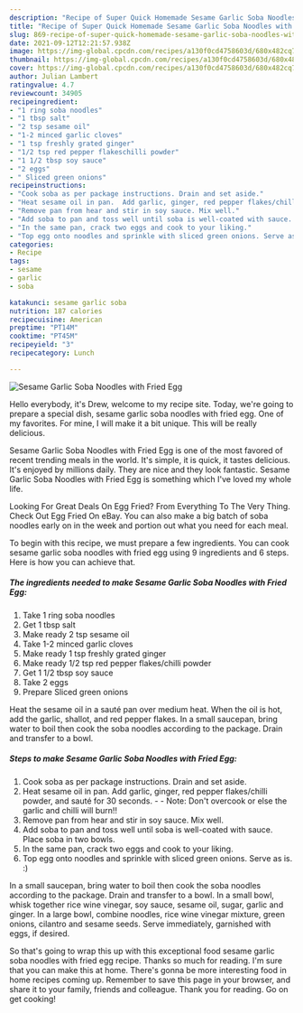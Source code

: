 ```yaml
---
description: "Recipe of Super Quick Homemade Sesame Garlic Soba Noodles with Fried Egg"
title: "Recipe of Super Quick Homemade Sesame Garlic Soba Noodles with Fried Egg"
slug: 869-recipe-of-super-quick-homemade-sesame-garlic-soba-noodles-with-fried-egg
date: 2021-09-12T12:21:57.938Z
image: https://img-global.cpcdn.com/recipes/a130f0cd4758603d/680x482cq70/sesame-garlic-soba-noodles-with-fried-egg-recipe-main-photo.jpg
thumbnail: https://img-global.cpcdn.com/recipes/a130f0cd4758603d/680x482cq70/sesame-garlic-soba-noodles-with-fried-egg-recipe-main-photo.jpg
cover: https://img-global.cpcdn.com/recipes/a130f0cd4758603d/680x482cq70/sesame-garlic-soba-noodles-with-fried-egg-recipe-main-photo.jpg
author: Julian Lambert
ratingvalue: 4.7
reviewcount: 34905
recipeingredient:
- "1 ring soba noodles"
- "1 tbsp salt"
- "2 tsp sesame oil"
- "1-2 minced garlic cloves"
- "1 tsp freshly grated ginger"
- "1/2 tsp red pepper flakeschilli powder"
- "1 1/2 tbsp soy sauce"
- "2 eggs"
- " Sliced green onions"
recipeinstructions:
- "Cook soba as per package instructions. Drain and set aside."
- "Heat sesame oil in pan.  Add garlic, ginger, red pepper flakes/chilli powder, and sauté for 30 seconds.   Note: Don&#39;t overcook or else the garlic and chilli will burn!!"
- "Remove pan from hear and stir in soy sauce. Mix well."
- "Add soba to pan and toss well until soba is well-coated with sauce. Place soba in two bowls."
- "In the same pan, crack two eggs and cook to your liking."
- "Top egg onto noodles and sprinkle with sliced green onions. Serve as is. :)"
categories:
- Recipe
tags:
- sesame
- garlic
- soba

katakunci: sesame garlic soba 
nutrition: 187 calories
recipecuisine: American
preptime: "PT14M"
cooktime: "PT45M"
recipeyield: "3"
recipecategory: Lunch

---
```



![Sesame Garlic Soba Noodles with Fried Egg](https://img-global.cpcdn.com/recipes/a130f0cd4758603d/680x482cq70/sesame-garlic-soba-noodles-with-fried-egg-recipe-main-photo.jpg)

Hello everybody, it's Drew, welcome to my recipe site. Today, we're going to prepare a special dish, sesame garlic soba noodles with fried egg. One of my favorites. For mine, I will make it a bit unique. This will be really delicious.

Sesame Garlic Soba Noodles with Fried Egg is one of the most favored of recent trending meals in the world. It's simple, it is quick, it tastes delicious. It's enjoyed by millions daily. They are nice and they look fantastic. Sesame Garlic Soba Noodles with Fried Egg is something which I've loved my whole life.

Looking For Great Deals On Egg Fried? From Everything To The Very Thing. Check Out Egg Fried On eBay. You can also make a big batch of soba noodles early on in the week and portion out what you need for each meal.


To begin with this recipe, we must prepare a few ingredients. You can cook sesame garlic soba noodles with fried egg using 9 ingredients and 6 steps. Here is how you can achieve that.

<!--inarticleads1-->

##### The ingredients needed to make Sesame Garlic Soba Noodles with Fried Egg:

1. Take 1 ring soba noodles
1. Get 1 tbsp salt
1. Make ready 2 tsp sesame oil
1. Take 1-2 minced garlic cloves
1. Make ready 1 tsp freshly grated ginger
1. Make ready 1/2 tsp red pepper flakes/chilli powder
1. Get 1 1/2 tbsp soy sauce
1. Take 2 eggs
1. Prepare  Sliced green onions


Heat the sesame oil in a sauté pan over medium heat. When the oil is hot, add the garlic, shallot, and red pepper flakes. In a small saucepan, bring water to boil then cook the soba noodles according to the package. Drain and transfer to a bowl. 

<!--inarticleads2-->

##### Steps to make Sesame Garlic Soba Noodles with Fried Egg:

1. Cook soba as per package instructions. Drain and set aside.
1. Heat sesame oil in pan.  Add garlic, ginger, red pepper flakes/chilli powder, and sauté for 30 seconds.  -  - Note: Don&#39;t overcook or else the garlic and chilli will burn!!
1. Remove pan from hear and stir in soy sauce. Mix well.
1. Add soba to pan and toss well until soba is well-coated with sauce. Place soba in two bowls.
1. In the same pan, crack two eggs and cook to your liking.
1. Top egg onto noodles and sprinkle with sliced green onions. Serve as is. :)


In a small saucepan, bring water to boil then cook the soba noodles according to the package. Drain and transfer to a bowl. In a small bowl, whisk together rice wine vinegar, soy sauce, sesame oil, sugar, garlic and ginger. In a large bowl, combine noodles, rice wine vinegar mixture, green onions, cilantro and sesame seeds. Serve immediately, garnished with eggs, if desired. 

So that's going to wrap this up with this exceptional food sesame garlic soba noodles with fried egg recipe. Thanks so much for reading. I'm sure that you can make this at home. There's gonna be more interesting food in home recipes coming up. Remember to save this page in your browser, and share it to your family, friends and colleague. Thank you for reading. Go on get cooking!
